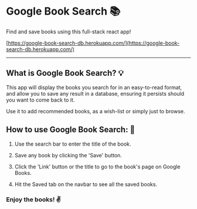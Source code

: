 # Google Book Search :books:

Find and save books using this full-stack react app!

[https://google-book-search-db.herokuapp.com/](https://google-book-search-db.herokuapp.com/)

***

## What is Google Book Search? :bulb:

This app will display the books you search for in an easy-to-read format, and allow you to save any result in a database, ensuring it persists should you want to come back to it.

Use it to add recommended books, as a wish-list or simply just to browse.

## How to use Google Book Search: :scroll:

1) Use the search bar to enter the title of the book.

1) Save any book by clicking the 'Save' button.

1) Click the 'Link' button or the title to go to the book's page on Google Books.

1) Hit the Saved tab on the navbar to see all the saved books.

### Enjoy the books! :v:
